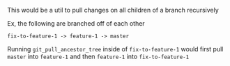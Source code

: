 This would be a util to pull changes on all children of a branch recursively

Ex, the following are branched off of each other
```
fix-to-feature-1 -> feature-1 -> master
```

Running `git_pull_ancestor_tree` inside of `fix-to-feature-1` would first pull `master` into `feature-1` and then `feature-1` into `fix-to-feature-1`